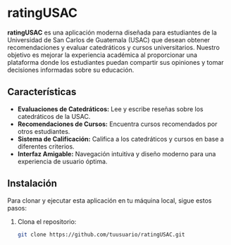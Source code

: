# ratingUSAC

**ratingUSAC** es una aplicación moderna diseñada para estudiantes de la Universidad de San Carlos de Guatemala (USAC) que desean obtener recomendaciones y evaluar catedráticos y cursos universitarios. Nuestro objetivo es mejorar la experiencia académica al proporcionar una plataforma donde los estudiantes puedan compartir sus opiniones y tomar decisiones informadas sobre su educación.

## Características

- **Evaluaciones de Catedráticos:** Lee y escribe reseñas sobre los catedráticos de la USAC.
- **Recomendaciones de Cursos:** Encuentra cursos recomendados por otros estudiantes.
- **Sistema de Calificación:** Califica a los catedráticos y cursos en base a diferentes criterios.
- **Interfaz Amigable:** Navegación intuitiva y diseño moderno para una experiencia de usuario óptima.

## Instalación

Para clonar y ejecutar esta aplicación en tu máquina local, sigue estos pasos:

1. Clona el repositorio:
   ```bash
   git clone https://github.com/tuusuario/ratingUSAC.git
